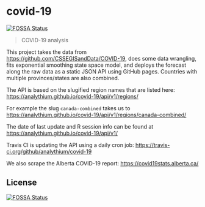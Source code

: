 # covid-19
[![FOSSA Status](https://app.fossa.io/api/projects/git%2Bgithub.com%2Fanalythium%2Fcovid-19.svg?type=shield)](https://app.fossa.io/projects/git%2Bgithub.com%2Fanalythium%2Fcovid-19?ref=badge_shield)

> COVID-19 analysis

This project takes the data from https://github.com/CSSEGISandData/COVID-19,
does some data wrangling, fits exponential smoothing state space model,
and deploys the forecast along the raw data as a
static JSON API using GitHub pages.
Countries with multiple provinces/states are also combined.

The API is based on the slugified region names that are listed here:
https://analythium.github.io/covid-19/api/v1/regions/

For example the slug `canada-combined` takes us to
https://analythium.github.io/covid-19/api/v1/regions/canada-combined/

The date of last update and R session info can be found at
https://analythium.github.io/covid-19/api/v1/

Travis CI is updating the API using a daily cron job:
https://travis-ci.org/github/analythium/covid-19

We also scrape the Alberta COVID-19 report: https://covid19stats.alberta.ca/


## License
[![FOSSA Status](https://app.fossa.io/api/projects/git%2Bgithub.com%2Fanalythium%2Fcovid-19.svg?type=large)](https://app.fossa.io/projects/git%2Bgithub.com%2Fanalythium%2Fcovid-19?ref=badge_large)